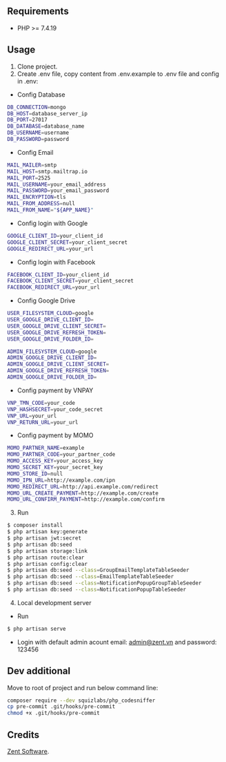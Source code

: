 ## Requirements

- PHP >= 7.4.19

## Usage

1. Clone project.
2. Create .env file, copy content from .env.example to .env file and config in .env:

- Config Database
``` bash
DB_CONNECTION=mongo
DB_HOST=database_server_ip
DB_PORT=27017
DB_DATABASE=database_name
DB_USERNAME=username
DB_PASSWORD=password
```

- Config Email
``` bash
MAIL_MAILER=smtp
MAIL_HOST=smtp.mailtrap.io
MAIL_PORT=2525
MAIL_USERNAME=your_email_address
MAIL_PASSWORD=your_email_password
MAIL_ENCRYPTION=tls
MAIL_FROM_ADDRESS=null
MAIL_FROM_NAME="${APP_NAME}"
```

 - Config login with Google
``` bash
GOOGLE_CLIENT_ID=your_client_id
GOOGLE_CLIENT_SECRET=your_client_secret
GOOGLE_REDIRECT_URL=your_url
```

- Config login with Facebook
``` bash
FACEBOOK_CLIENT_ID=your_client_id
FACEBOOK_CLIENT_SECRET=your_client_secret
FACEBOOK_REDIRECT_URL=your_url
```

- Config Google Drive
``` bash
USER_FILESYSTEM_CLOUD=google
USER_GOOGLE_DRIVE_CLIENT_ID=
USER_GOOGLE_DRIVE_CLIENT_SECRET=
USER_GOOGLE_DRIVE_REFRESH_TOKEN=
USER_GOOGLE_DRIVE_FOLDER_ID=

ADMIN_FILESYSTEM_CLOUD=google
ADMIN_GOOGLE_DRIVE_CLIENT_ID=
ADMIN_GOOGLE_DRIVE_CLIENT_SECRET=
ADMIN_GOOGLE_DRIVE_REFRESH_TOKEN=
ADMIN_GOOGLE_DRIVE_FOLDER_ID=
```
- Config payment by VNPAY
``` bash
VNP_TMN_CODE=your_code
VNP_HASHSECRET=your_code_secret
VNP_URL=your_url
VNP_RETURN_URL=your_url
```

- Config payment by MOMO
``` bash
MOMO_PARTNER_NAME=example
MOMO_PARTNER_CODE=your_partner_code
MOMO_ACCESS_KEY=your_access_key
MOMO_SECRET_KEY=your_secret_key
MOMO_STORE_ID=null
MOMO_IPN_URL=http://example.com/ipn
MOMO_REDIRECT_URL=http://api.example.com/redirect
MOMO_URL_CREATE_PAYMENT=http://example.com/create
MOMO_URL_CONFIRM_PAYMENT=http://example.com/confirm
```

3. Run
``` bash
$ composer install
$ php artisan key:generate
$ php artisan jwt:secret
$ php artisan db:seed
$ php artisan storage:link
$ php artisan route:clear
$ php artisan config:clear
$ php artisan db:seed --class=GroupEmailTemplateTableSeeder
$ php artisan db:seed --class=EmailTemplateTableSeeder
$ php artisan db:seed --class=NotificationPopupGroupTableSeeder
$ php artisan db:seed --class=NotificationPopupTableSeeder

```

4. Local development server
- Run
``` bash
$ php artisan serve
```
- Login with default admin acount email: admin@zent.vn and password: 123456

## Dev additional
Move to root of project and run below command line:
``` bash
composer require --dev squizlabs/php_codesniffer
cp pre-commit .git/hooks/pre-commit
chmod +x .git/hooks/pre-commit
```

## Credits

[Zent Software](https://zent.edu.vn/).
